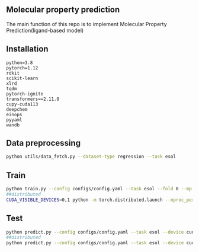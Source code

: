 ## Molecular property prediction

The main function of this repo is to implement Molecular Property Prediction(ligand-based model)

## Installation

```text
python=3.8
pytorch=1.12
rdkit
scikit-learn
xlrd
tqdm
pytorch-ignite
transformers==2.11.0
cupy-cuda113
deepchem
einops
pyyaml
wandb
```
## Data preprocessing
```bash
python utils/data_fetch.py --dataset-type regression --task esol 
```

## Train

```bash
python train.py --config configs/config.yaml --task esol --fold 0 --mp
##distributed
CUDA_VISIBLE_DEVICES=0,1 python -m torch.distributed.launch --nproc_per_node=2 train.py --config configs/config.yaml --task esol --fold 0 --mp --distributed
```

## Test

```bash
python predict.py --config configs/config.yaml --task esol --device cuda --checkpoint ***.pt --fold 0 
##distributed
python predict.py --config configs/config.yaml --task esol --device cuda --checkpoint ***.pt --fold 0 --distributed
```
